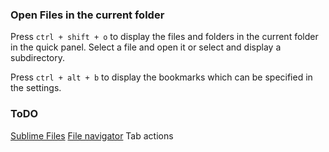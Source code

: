 ### Open Files in the current folder

Press `ctrl + shift + o` to display the files and folders in the current folder
in the quick panel. Select a file and open it or select and display a subdirectory.

Press `ctrl + alt + b` to display the bookmarks which can be specified in the settings.

### ToDO

[Sublime Files](https://packagecontrol.io/packages/Sublime%20Files)
[File navigator](https://packagecontrol.io/packages/File%20Navigator) Tab actions
